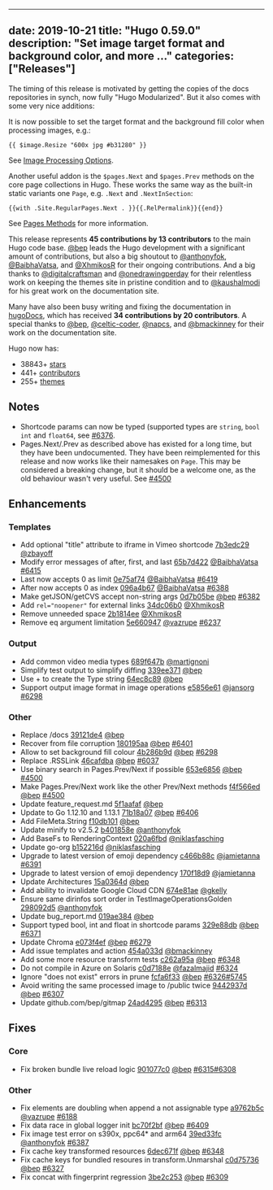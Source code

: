 
---
date: 2019-10-21
title: "Hugo 0.59.0"
description: "Set image target format and background color, and more ..."
categories: ["Releases"]
---

The timing of this release is motivated by getting the copies of the docs repositories in synch, now fully "Hugo Modularized". But it also comes with some very nice additions:

It is now possible to set the target format and the background fill color when processing images, e.g.:

```
{{ $image.Resize "600x jpg #b31280" }}
```

See [Image Processing Options](https://gohugo.io/content-management/image-processing/#image-processing-options).

Another useful addon is the `$pages.Next` and `$pages.Prev` methods on the core page collections in Hugo. These works the same way as the built-in static variants one `Page`, e.g. `.Next` and `.NextInSection`:

```
{{with .Site.RegularPages.Next . }}{{.RelPermalink}}{{end}}
```

See [Pages Methods](https://gohugo.io/variables/pages/) for more information.


This release represents **45 contributions by 13 contributors** to the main Hugo code base. [@bep](https://github.com/bep) leads the Hugo development with a significant amount of contributions, but also a big shoutout to [@anthonyfok](https://github.com/anthonyfok), [@BaibhaVatsa](https://github.com/BaibhaVatsa), and [@XhmikosR](https://github.com/XhmikosR) for their ongoing contributions.
And a big thanks to [@digitalcraftsman](https://github.com/digitalcraftsman) and [@onedrawingperday](https://github.com/onedrawingperday) for their relentless work on keeping the themes site in pristine condition and to [@kaushalmodi](https://github.com/kaushalmodi) for his great work on the documentation site.

Many have also been busy writing and fixing the documentation in [hugoDocs](https://github.com/gohugoio/hugoDocs), 
which has received **34 contributions by 20 contributors**. A special thanks to [@bep](https://github.com/bep), [@celtic-coder](https://github.com/celtic-coder), [@napcs](https://github.com/napcs), and [@bmackinney](https://github.com/bmackinney) for their work on the documentation site.


Hugo now has:

* 38843+ [stars](https://github.com/gohugoio/hugo/stargazers)
* 441+ [contributors](https://github.com/gohugoio/hugo/graphs/contributors)
* 255+ [themes](http://themes.gohugo.io/)

## Notes


* Shortcode params can now be typed (supported types are `string`, `bool` `int` and `float64`, see [#6376](https://github.com/gohugoio/hugo/pull/6376).
* Pages.Next/.Prev as described above has existed for a long time, but they have been undocumented. They have been reimplemented for this release and now works like their namesakes on `Page`. This may be considered a breaking change, but it should be a welcome one, as the old behaviour wasn't very useful. See [#4500](https://github.com/gohugoio/hugo/issues/4500)

## Enhancements

### Templates

* Add optional "title" attribute to iframe in Vimeo shortcode [7b3edc29](https://github.com/gohugoio/hugo/commit/7b3edc293144dd450e87ca32f238221c21eb1b47) [@zbayoff](https://github.com/zbayoff) 
* Modify error messages of after, first, and last [65b7d422](https://github.com/gohugoio/hugo/commit/65b7d4221b90445bfc089873092411cf7e322933) [@BaibhaVatsa](https://github.com/BaibhaVatsa) [#6415](https://github.com/gohugoio/hugo/issues/6415)
* Last now accepts 0 as limit [0e75af74](https://github.com/gohugoio/hugo/commit/0e75af74db30259ec355a7b79a1e257d5fe00eef) [@BaibhaVatsa](https://github.com/BaibhaVatsa) [#6419](https://github.com/gohugoio/hugo/issues/6419)
* After now accepts 0 as index [096a4b67](https://github.com/gohugoio/hugo/commit/096a4b67b98259dabff5ebfbfd879a41999a1ed2) [@BaibhaVatsa](https://github.com/BaibhaVatsa) [#6388](https://github.com/gohugoio/hugo/issues/6388)
* Make getJSON/getCVS accept non-string args [0d7b05be](https://github.com/gohugoio/hugo/commit/0d7b05be4cb2391cbd280f6109c01ec2d3d7e0c6) [@bep](https://github.com/bep) [#6382](https://github.com/gohugoio/hugo/issues/6382)
* Add `rel="noopener"` for external links [34dc06b0](https://github.com/gohugoio/hugo/commit/34dc06b032741abac342d7a2a77510ded9b72ae8) [@XhmikosR](https://github.com/XhmikosR) 
* Remove unneeded space [2b1814ee](https://github.com/gohugoio/hugo/commit/2b1814ee580f3149f9fe0a4cf30b754bac9f0c90) [@XhmikosR](https://github.com/XhmikosR) 
* Remove eq argument limitation [5e660947](https://github.com/gohugoio/hugo/commit/5e660947757023434dd7a1ec8b8239c0577fd501) [@vazrupe](https://github.com/vazrupe) [#6237](https://github.com/gohugoio/hugo/issues/6237)

### Output

* Add common video media types [689f647b](https://github.com/gohugoio/hugo/commit/689f647baf96af078186f0cdc45199f7d0995d22) [@martignoni](https://github.com/martignoni) 
* Simplify test output to simplify diffing [339ee371](https://github.com/gohugoio/hugo/commit/339ee37143ca5a6bb22bbc1b0468d785f450cfb7) [@bep](https://github.com/bep) 
* Use + to create the Type string [64ec8c89](https://github.com/gohugoio/hugo/commit/64ec8c89049461c4731b23c491fb41e00a09a8b2) [@bep](https://github.com/bep) 
* Support output image format in image operations [e5856e61](https://github.com/gohugoio/hugo/commit/e5856e61d88ef5149582851b00e06b5b93dce9f8) [@jansorg](https://github.com/jansorg) [#6298](https://github.com/gohugoio/hugo/issues/6298)

### Other

* Replace /docs [39121de4](https://github.com/gohugoio/hugo/commit/39121de4d991bdcf5f202da4d8d81a8ac6c149fc) [@bep](https://github.com/bep) 
* Recover from file corruption [180195aa](https://github.com/gohugoio/hugo/commit/180195aa342777fece1b29a08ec89456d7996c61) [@bep](https://github.com/bep) [#6401](https://github.com/gohugoio/hugo/issues/6401)
* Allow to set background fill colour [4b286b9d](https://github.com/gohugoio/hugo/commit/4b286b9d2722909d0682e50eeecdfe16c1f47fd8) [@bep](https://github.com/bep) [#6298](https://github.com/gohugoio/hugo/issues/6298)
* Replace .RSSLink [46cafdba](https://github.com/gohugoio/hugo/commit/46cafdbaca13866f32db04c0cc28374e30ec5914) [@bep](https://github.com/bep) [#6037](https://github.com/gohugoio/hugo/issues/6037)
* Use binary search in Pages.Prev/Next if possible [653e6856](https://github.com/gohugoio/hugo/commit/653e6856ea1cfc60cc16733807d23b302dbe4bd5) [@bep](https://github.com/bep) [#4500](https://github.com/gohugoio/hugo/issues/4500)
* Make Pages.Prev/Next work like the other Prev/Next methods [f4f566ed](https://github.com/gohugoio/hugo/commit/f4f566edf4bd6a590cf9cdbd5cfc0026ecd93b14) [@bep](https://github.com/bep) [#4500](https://github.com/gohugoio/hugo/issues/4500)
* Update feature_request.md [5f1aafaf](https://github.com/gohugoio/hugo/commit/5f1aafafb40299bb4c8aebf71e05843431eb84c5) [@bep](https://github.com/bep) 
* Update to Go 1.12.10 and 1.13.1 [71b18a07](https://github.com/gohugoio/hugo/commit/71b18a0786894893eafa01263a0915149ed303ec) [@bep](https://github.com/bep) [#6406](https://github.com/gohugoio/hugo/issues/6406)
* Add FileMeta.String [f10db101](https://github.com/gohugoio/hugo/commit/f10db101a18f5cad332c9398136f77e35a169d52) [@bep](https://github.com/bep) 
* Update minify to v2.5.2 [b401858e](https://github.com/gohugoio/hugo/commit/b401858ebd346c433dd69a260eba7098bded5a30) [@anthonyfok](https://github.com/anthonyfok) 
* Add BaseFs to RenderingContext [020a6fbd](https://github.com/gohugoio/hugo/commit/020a6fbd7f6996ed84d80ba6c37fe0d8c2536806) [@niklasfasching](https://github.com/niklasfasching) 
* Update go-org [b152216d](https://github.com/gohugoio/hugo/commit/b152216d5c8adbf1bfa4c6fb7b2a50b6866c685e) [@niklasfasching](https://github.com/niklasfasching) 
* Upgrade to latest version of emoji dependency [c466b88c](https://github.com/gohugoio/hugo/commit/c466b88c998bc99e5d26e41cb67d87e1d4b976f5) [@jamietanna](https://github.com/jamietanna) [#6391](https://github.com/gohugoio/hugo/issues/6391)
* Upgrade to latest version of emoji dependency [170f18d9](https://github.com/gohugoio/hugo/commit/170f18d9352d39213170dd9d5e947eb45854c84b) [@jamietanna](https://github.com/jamietanna) 
* Update Architectures [15a0364d](https://github.com/gohugoio/hugo/commit/15a0364d39741da34b8661f9a8386b54016049d6) [@bep](https://github.com/bep) 
* Add ability to invalidate Google Cloud CDN [674e81ae](https://github.com/gohugoio/hugo/commit/674e81ae8700bdd00d3e5e47ff930d42d25bc68b) [@gkelly](https://github.com/gkelly) 
* Ensure same dirinfos sort order in TestImageOperationsGolden [298092d5](https://github.com/gohugoio/hugo/commit/298092d516f623cc20051f506d460fb7625cdc84) [@anthonyfok](https://github.com/anthonyfok) 
* Update bug_report.md [019ae384](https://github.com/gohugoio/hugo/commit/019ae384835446266b951875aa0870d245382cf2) [@bep](https://github.com/bep) 
* Support typed bool, int and float in shortcode params [329e88db](https://github.com/gohugoio/hugo/commit/329e88db1f6d043d32c7083570773dccfd4f11fc) [@bep](https://github.com/bep) [#6371](https://github.com/gohugoio/hugo/issues/6371)
* Update Chroma [e073f4ef](https://github.com/gohugoio/hugo/commit/e073f4efb1345f6408000ef3f389873f8cf7179e) [@bep](https://github.com/bep) [#6279](https://github.com/gohugoio/hugo/issues/6279)
* Add issue templates and action [454a033d](https://github.com/gohugoio/hugo/commit/454a033dc5bc9b3db626fe1533d7e8494d79f472) [@bmackinney](https://github.com/bmackinney) 
* Add some more resource transform tests [c262a95a](https://github.com/gohugoio/hugo/commit/c262a95a5c5a9304c82b9d9e39701bc471916851) [@bep](https://github.com/bep) [#6348](https://github.com/gohugoio/hugo/issues/6348)
* Do not compile in Azure on Solaris [c0d7188e](https://github.com/gohugoio/hugo/commit/c0d7188ec85e7a4b61489e38896108d877f6d902) [@fazalmajid](https://github.com/fazalmajid) [#6324](https://github.com/gohugoio/hugo/issues/6324)
* Ignore "does not exist" errors in prune [fcfa6f33](https://github.com/gohugoio/hugo/commit/fcfa6f33bbebc128a3f9bc3162173bc3780c5f50) [@bep](https://github.com/bep) [#6326](https://github.com/gohugoio/hugo/issues/6326)[#5745](https://github.com/gohugoio/hugo/issues/5745)
* Avoid writing the same processed image to /public twice [9442937d](https://github.com/gohugoio/hugo/commit/9442937d82005b369780edcc557e0d15d6bf0bad) [@bep](https://github.com/bep) [#6307](https://github.com/gohugoio/hugo/issues/6307)
* Update github.com/bep/gitmap [24ad4295](https://github.com/gohugoio/hugo/commit/24ad4295718341dcae12b72bf52fef312d1036ed) [@bep](https://github.com/bep) [#6313](https://github.com/gohugoio/hugo/issues/6313)

## Fixes

### Core

* Fix broken bundle live reload logic [901077c0](https://github.com/gohugoio/hugo/commit/901077c0364eaf3fe4f997c3026aa18cfc7781ed) [@bep](https://github.com/bep) [#6315](https://github.com/gohugoio/hugo/issues/6315)[#6308](https://github.com/gohugoio/hugo/issues/6308)

### Other

* Fix elements are doubling when append a not assignable type [a9762b5c](https://github.com/gohugoio/hugo/commit/a9762b5c48054e036332eff541a8fd32e54ada13) [@vazrupe](https://github.com/vazrupe) [#6188](https://github.com/gohugoio/hugo/issues/6188)
* Fix data race in global logger init [bc70f2bf](https://github.com/gohugoio/hugo/commit/bc70f2bf123d94fc3226754ec9f1f44748e98162) [@bep](https://github.com/bep) [#6409](https://github.com/gohugoio/hugo/issues/6409)
* Fix image test error on s390x, ppc64* and arm64 [39ed33fc](https://github.com/gohugoio/hugo/commit/39ed33fcebcde91605e645fd28fd94020b442d97) [@anthonyfok](https://github.com/anthonyfok) [#6387](https://github.com/gohugoio/hugo/issues/6387)
* Fix cache key transformed resources [6dec671f](https://github.com/gohugoio/hugo/commit/6dec671fb930029e18ba9aa5135b3a27adcddb21) [@bep](https://github.com/bep) [#6348](https://github.com/gohugoio/hugo/issues/6348)
* Fix cache keys for bundled resoures in transform.Unmarshal [c0d75736](https://github.com/gohugoio/hugo/commit/c0d7573677e9726c14749ccd432dccb75e0d194d) [@bep](https://github.com/bep) [#6327](https://github.com/gohugoio/hugo/issues/6327)
* Fix concat with fingerprint regression [3be2c253](https://github.com/gohugoio/hugo/commit/3be2c25351b421a26ee1ff2a38cbab00280c0583) [@bep](https://github.com/bep) [#6309](https://github.com/gohugoio/hugo/issues/6309)





